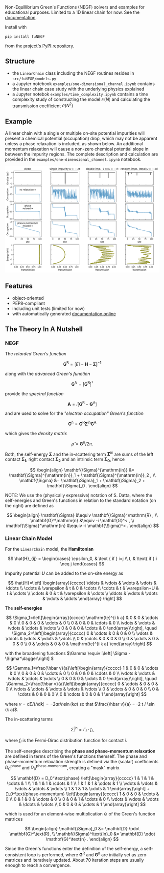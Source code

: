 Non-Equillibrium Green's Functions (NEGF) solvers and examples for educational purposes. Limited to a 1D linear chain for now.
See the [documentation](https://liborsold.github.io/fuNEGF/).

Install with 
```
pip install fuNEGF
```
from the [project's PyPI repository](https://pypi.org/project/fuNEGF/).

## Structure
* the ```LinearChain``` class including the NEGF routines resides in ```src/fuNEGF/models.py```
* a Jupyter notebook ```examples/one-dimensional_channel.ipynb``` contains the linear chain case study with the underlying physics explained
* a Jupyter notebok ```examples/time_complexity.ipynb``` contains a time complexity study of constructing the model $\mathcal{O}(N)$ and calculating the transmission coefficient $\mathcal{O}(N^2)$

## Example
A linear chain with a single or multiple on-site potential impurities will present a chemical potential (occupation) drop, which may not be apparent unless a phase relaxation is included, as shown below.
An additional momentum relaxation will cause a non-zero chemical potential slope in between the impurity regions.
The complete description and calculation are provided in the ```examples/one-dimensional_channel.ipynb``` notebook.

![example](./example.png)

## Features
* object-oriented
* PEP8-compliant
* including unit tests (limited for now)
* with automatically generated [documentation online](https://liborsold.github.io/fuNEGF/)


## The Theory In A Nutshell

### NEGF

The *retarded Green's function*

$$
\mathbf{G}^{\mathrm{R}}=[E \mathbf{I}-\mathbf{H}-\mathbf{\Sigma}]^{-1}
$$

along with the *advanced Green's function*

$$
    \mathbf{G}^{\mathrm{A}} = \left[ \mathbf{G}^{\mathrm{R}} \right]^\dagger
$$

provide the *spectral function*

$$
\mathbf{A}=i\left[\mathbf{G}^{\mathrm{R}}-\mathbf{G}^{\mathrm{A}}\right]
$$

and are used to solve for the *"electron occupation" Green's function*

$$
\mathbf{G}^{\mathrm{n}}=\mathbf{G}^{\mathrm{R}} \mathbf{\Sigma}^{\mathrm{in}} \mathbf{G}^{\mathrm{A}}
$$

which gives the *density matrix* 

$$
    \hat{\rho} = \mathbf{G}^{\mathrm{n}} / 2\pi .
$$


Both, the self-energy $\mathbf{\Sigma}$ and the in-scattering term $\mathbf{\Sigma}^{\mathrm{in}}$ are sums of the left contact $\mathbf{\Sigma_1}$, right contact $\mathbf{\Sigma_2}$ and an intrinsic term $\mathbf{\Sigma_0}$, hence

$$ \begin{align}
        \mathbf{\Sigma}^{\mathrm{in}} &= \mathbf{\Sigma}^{\mathrm{in}}_1 + \mathbf{\Sigma}^{\mathrm{in}}_2 , \\
        \mathbf{\Sigma} &= \mathbf{\Sigma}_1 + \mathbf{\Sigma}_2 + \mathbf{\Sigma}_0 .
   \end{align}        
$$

NOTE: We use the (physically expressive) notation of S. Datta, where the self-energies and Green's functions in relation to the standard notation (on the right) are defined as  

$$
\begin{align}
    \mathbf{\Sigma} &\equiv \mathbf{\Sigma}^\mathrm{R} , \\
    \mathbf{G}^\mathrm{n} &\equiv -i \mathbf{G}^< , \\
    \mathbf{\Sigma}^\mathrm{in} &\equiv -i \mathbf{\Sigma}^< .
\end{align}
$$

### Linear Chain Model

For the ```LinearChain``` model, the **Hamiltonian**

$$
\hat{H}_{ij} = \begin{cases}
            \epsilon_0, & \text { if } i=j \\ 
            t, & \text{ if } i \neq j 
        \end{cases}
$$

Impurity potential $U$ can be added to the on-site energy as 

$$ 
\hat{H}=\left[
    \begin{array}{ccccc}
\ddots & \vdots & \vdots & \vdots & \ddots \\
\cdots & \varepsilon & t & 0 & \cdots \\
\cdots & t & \varepsilon+U & t & \cdots \\
\cdots & 0 & t & \varepsilon & \cdots \\
\ddots & \vdots & \vdots & \vdots & \ddots
\end{array}
\right]
$$

The **self-energies**

$$
\Sigma_1=\left[\begin{array}{ccccc}
\mathrm{te}^{i k a} & 0 & 0 & \cdots & 0 \\
0 & 0 & 0 & \cdots & 0 \\
0 & 0 & 0 & \cdots & 0 \\
\vdots & \vdots & \vdots & \ddots & \vdots \\
0 & 0 & 0 & \cdots & 0
\end{array}\right], \quad \Sigma_2=\left[\begin{array}{ccccc}
0 & \cdots & 0 & 0 & 0 \\
\vdots & \ddots & \vdots & \vdots & \vdots \\
0 & \cdots & 0 & 0 & 0 \\
0 & \cdots & 0 & 0 & 0 \\
0 & \cdots & 0 & 0 & \mathrm{te}^{i k a}
\end{array}\right]
$$

with the broadening functions $\Gamma \equiv i\left[ \Sigma - \Sigma^\dagger\right] $ 

$$
\Gamma_1=\frac{\hbar v}{a}\left[\begin{array}{ccccc}
1 & 0 & 0 & \cdots & 0 \\
0 & 0 & 0 & \cdots & 0 \\
0 & 0 & 0 & \cdots & 0 \\
\vdots & \vdots & \vdots & \ddots & \vdots \\
0 & 0 & 0 & \cdots & 0
\end{array}\right], \quad \Gamma_2=\frac{\hbar v}{a}\left[\begin{array}{ccccc}
0 & \cdots & 0 & 0 & 0 \\
\vdots & \ddots & \vdots & \vdots & \vdots \\
0 & \cdots & 0 & 0 & 0 \\
0 & \cdots & 0 & 0 & 0 \\
0 & \cdots & 0 & 0 & 1
\end{array}\right]
$$

where $v=\mathrm{d} E /(\hbar \mathrm{d} k) = -2 a t / \hbar \sin (k a)$ so that $\frac{\hbar v}{a} = -2 t / \sin (k a)$.

The in-scattering terms

$$
\Sigma^\mathrm{in}_i = \Gamma_i \cdot f_i ,
$$

 where $f_i$ is the Fermi-Dirac distribution function for contact $i$.

The self-energies describing the **phase and phase-momentum relaxation** are defined in terms of the Green's functions themself. The phase and phase-momentum relaxation strength is defined via the (scalar) coefficients $D_0^\text{phase}$ and $D_0^\text{phase-momentum}$, creating a "mask" matrix

$$
        \mathbf{D} = D_0^\text{phase} 
        \left[\begin{array}{ccccc}
1 & 1 & 1 & \cdots & 1 \\
1 & 1 & 1 & \cdots & 1 \\
1 & 1 & 1 & \cdots & 1 \\
\vdots & \vdots & \vdots & \ddots & \vdots \\
1 & 1 & 1 & \cdots & 1
\end{array}\right]
        + D_0^\text{phase-momentum}
        \left[\begin{array}{ccccc}
1 & 0 & 0 & \cdots & 0 \\
0 & 1 & 0 & \cdots & 0 \\
0 & 0 & 1 & \cdots & 0 \\
\vdots & \vdots & \vdots & \ddots & \vdots \\
0 & 0 & 0 & \cdots & 1
\end{array}\right]
$$

which is used for an element-wise multiplication $\odot$ of the Green's function matrices

$$
\begin{align}
        \mathbf{\Sigma}_0 &= \mathbf{D} \odot \mathbf{G}^\text{R}, \\
        \mathbf{\Sigma}^\text{in}_0 &= \mathbf{D} \odot \mathbf{G}^\text{n} .
\end{align}
$$

Since the Green's functions enter the definition of the self-energy, a self-consistent loop is performed, where $\mathbf{G}^\text{R}$ and $\mathbf{G}^\text{n}$ are initially set as zero matrices and iteratively updated. About 70 iteration steps are usually enough to reach a convergence.